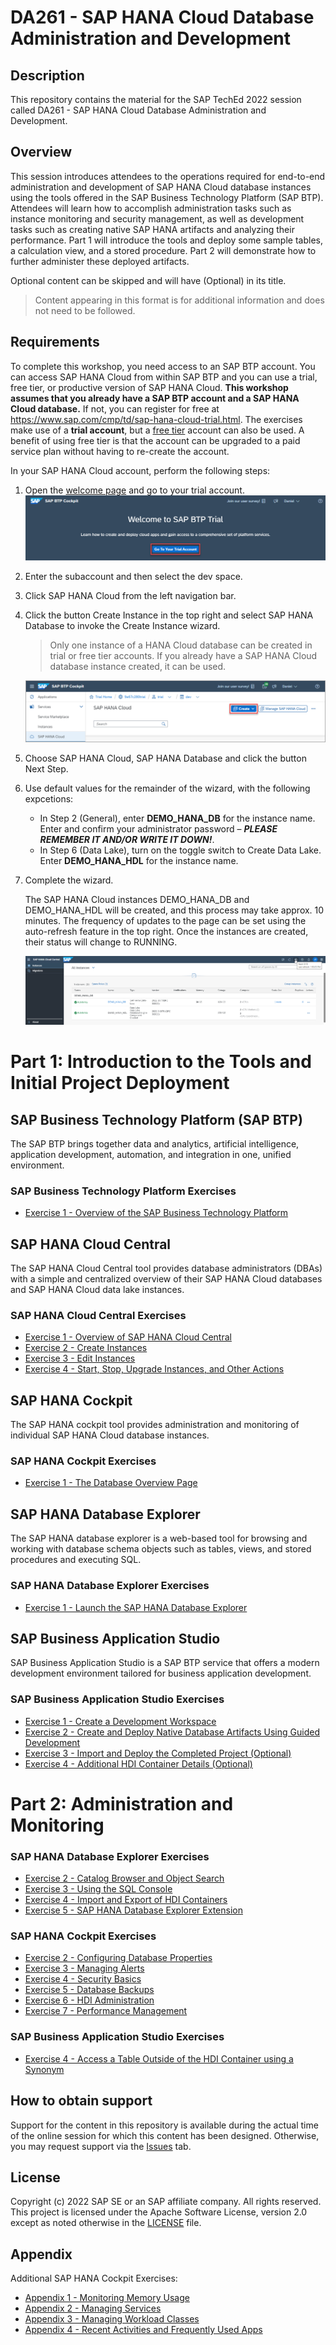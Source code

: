 # DA261 - SAP HANA Cloud Database Administration and Development

## Description

This repository contains the material for the SAP TechEd 2022 session called DA261 - SAP HANA Cloud Database Administration and Development.  

## Overview

This session introduces attendees to the operations required for end-to-end administration and development of SAP HANA Cloud database instances using the tools offered in the SAP Business Technology Platform (SAP BTP).  Attendees will learn how to accomplish administration tasks such as instance monitoring and security management, as well as development tasks such as creating native SAP HANA artifacts and analyzing their performance.  Part 1 will introduce the tools and deploy some sample tables, a calculation view, and a stored procedure.  Part 2 will demonstrate how to further administer these deployed artifacts.  

Optional content can be skipped and will have (Optional) in its title.  
>Content appearing in this format is for additional information and does not need to be followed.


## Requirements

To complete this workshop, you need access to an SAP BTP account. You can access SAP HANA Cloud from within SAP BTP and you can use a trial, free tier,  or productive version of SAP HANA Cloud.  **This workshop assumes that you already have a SAP BTP account and a SAP HANA Cloud database.**  If not, you can register for free at https://www.sap.com/cmp/td/sap-hana-cloud-trial.html.  The exercises make use of a **trial account**, but a [free tier](https://developers.sap.com/tutorials/btp-free-tier-account.html) account can also be used.  A benefit of using free tier is that the account can be upgraded to a paid service plan without having to re-create the account.

In your SAP HANA Cloud account, perform the following steps:

1.  Open the [welcome page](https://account.hanatrial.ondemand.com/trial/#/home/trial) and go to your trial account.
    ![](images/go-to-trial.png)
2.	Enter the subaccount and then select the dev space.
3.	Click SAP HANA Cloud from the left navigation bar.
4.	Click the button Create Instance in the top right and select SAP HANA 
Database to invoke the Create Instance wizard.  
    > Only one instance of a HANA Cloud database can be created in trial or free tier accounts.  If you already have a SAP HANA Cloud database instance created, it can be used.
    
    ![](images/create-hana-instance.png)
5.  Choose SAP HANA Cloud, SAP HANA Database and click the button Next Step.
6.  Use default values for the remainder of the wizard, with the following expcetions:
    * In Step 2 (General), enter **DEMO_HANA_DB** for the instance name. Enter and confirm your administrator password – ***PLEASE REMEMBER IT AND/OR WRITE IT DOWN!***.
    * In Step 6 (Data Lake), turn on the toggle switch to Create Data Lake. Enter **DEMO_HANA_HDL** for the instance name.

7.	Complete the wizard.

    The SAP HANA Cloud instances DEMO_HANA_DB and DEMO_HANA_HDL will be created, and this process may take  approx. 10 minutes.  The frequency of updates to the page can be set using the auto-refresh feature in the top right.  Once the instances are created, their status will change to RUNNING.

    ![](images/running.png)


# Part 1: Introduction to the Tools and Initial Project Deployment

## SAP Business Technology Platform (SAP BTP)
The SAP BTP brings together data and analytics, artificial intelligence, application development, automation, and integration in one, unified environment.

### SAP Business Technology Platform Exercises

- [Exercise 1 - Overview of the SAP Business Technology Platform](exercises/sap_btp/ex1/)

## SAP HANA Cloud Central

The SAP HANA Cloud Central tool provides database administrators (DBAs) with a simple and centralized overview of their SAP HANA Cloud databases and SAP HANA Cloud data lake instances. 

### SAP HANA Cloud Central Exercises

- [Exercise 1 - Overview of SAP HANA Cloud Central](exercises/hana_cloud_central/ex1/)
- [Exercise 2 - Create Instances](exercises/hana_cloud_central/ex2/)
- [Exercise 3 - Edit Instances](exercises/hana_cloud_central/ex3/)
- [Exercise 4 - Start, Stop, Upgrade Instances, and Other Actions](exercises/hana_cloud_central/ex4/)

## SAP HANA Cockpit

The SAP HANA cockpit tool provides administration and monitoring of individual SAP HANA Cloud database instances. 

### SAP HANA Cockpit Exercises

- [Exercise 1 - The Database Overview Page](exercises/hana_cockpit/ex1/)


## SAP HANA Database Explorer

The SAP HANA database explorer is a web-based tool for browsing and working with  database schema objects such as tables, views, and stored procedures and executing SQL.

### SAP HANA Database Explorer Exercises

- [Exercise 1 - Launch the SAP HANA Database Explorer](exercises/database_explorer/ex1/)

## SAP Business Application Studio

SAP Business Application Studio is a SAP BTP service that offers a modern development environment tailored for business application development.

### SAP Business Application Studio Exercises

- [Exercise 1 - Create a Development Workspace](exercises/business_app_studio/ex1/)
- [Exercise 2 - Create and Deploy Native Database Artifacts Using Guided Development](exercises/business_app_studio/ex2/)
- [Exercise 3 - Import and Deploy the Completed Project (Optional)](exercises/business_app_studio/ex3/)
- [Exercise 4 - Additional HDI Container Details (Optional)](exercises/business_app_studio/ex4/)

# Part 2: Administration and Monitoring

### SAP HANA Database Explorer Exercises

- [Exercise 2 - Catalog Browser and Object Search](exercises/database_explorer/ex2/)
- [Exercise 3 - Using the SQL Console](exercises/database_explorer/ex3/)
- [Exercise 4 - Import and Export of HDI Containers](exercises/database_explorer/ex4/)
- [Exercise 5 - SAP HANA Database Explorer Extension](exercises/database_explorer/ex6/)

### SAP HANA Cockpit Exercises

- [Exercise 2 - Configuring Database Properties](exercises/hana_cockpit/ex2/)
- [Exercise 3 - Managing Alerts](exercises/hana_cockpit/ex3/)
- [Exercise 4 - Security Basics](exercises/hana_cockpit/ex4/)
- [Exercise 5 - Database Backups](exercises/hana_cockpit/ex5/)
- [Exercise 6 - HDI Administration](exercises/hana_cockpit/ex6/)
- [Exercise 7 - Performance Management](exercises/hana_cockpit/ex7/)

### SAP Business Application Studio Exercises

- [Exercise 4 - Access a Table Outside of the HDI Container using a Synonym](exercises/business_app_studio/ex4/)

## How to obtain support

Support for the content in this repository is available during the actual time of the online session for which this content has been designed. Otherwise, you may request support via the [Issues](../../issues) tab.

## License
Copyright (c) 2022 SAP SE or an SAP affiliate company. All rights reserved. This project is licensed under the Apache Software License, version 2.0 except as noted otherwise in the [LICENSE](LICENSES/Apache-2.0.txt) file.

## Appendix
Additional SAP HANA Cockpit Exercises:
- [Appendix 1 - Monitoring Memory Usage](exercises/hana_cockpit/appendix_ex8/)
- [Appendix 2 - Managing Services](exercises/hana_cockpit/appendix_ex9/)
- [Appendix 3 - Managing Workload Classes](exercises/hana_cockpit/appendix_ex10/)
- [Appendix 4 - Recent Activities and Frequently Used Apps](exercises/hana_cockpit/appendix_ex10/)
